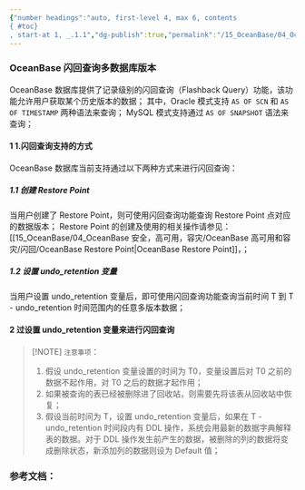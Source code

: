 ```yaml
---
{"number headings":"auto, first-level 4, max 6, contents
{ #toc}
, start-at 1, _.1.1","dg-publish":true,"permalink":"/15_OceanBase/04_OceanBase 安全，高可用，容灾/OceanBase 高可用和容灾/闪回/OceanBase  闪回查询多数据库版本/","dgPassFrontmatter":true}
---
```



### OceanBase 闪回查询多数据库版本

OceanBase 数据库提供了记录级别的闪回查询（Flashback Query）功能，该功能允许用户获取某个历史版本的数据；
其中，Oracle 模式支持 `AS OF SCN` 和 `AS OF TIMESTAMP` 两种语法来查询；
MySQL 模式支持通过 `AS OF SNAPSHOT` 语法来查询；

#### 1 1.闪回查询支持的方式  
OceanBase 数据库当前支持通过以下两种方式来进行闪回查询：

##### 1.1 创建 Restore Point  
当用户创建了 Restore Point，则可使用闪回查询功能查询 Restore Point 点对应的数据版本；
Restore Point 的创建及使用的相关操作请参见： [[15_OceanBase/04_OceanBase 安全，高可用，容灾/OceanBase 高可用和容灾/闪回/OceanBase Restore Point\|OceanBase Restore Point]]，；

##### 1.2 设置 undo_retention 变量
当用户设置 undo_retention 变量后，即可使用闪回查询功能查询当前时间 T 到 T - undo_retention 时间范围内的任意多版本数据；

#### 2 过设置 undo_retention 变量来进行闪回查询  

> [!NOTE] `注意事项`：
> 1. 假设 undo_retention 变量设置的时间为 T0，变量设置后对 T0 之前的数据不起作用，对 T0 之后的数据才起作用；
> 2. 如果被查询的表已经被删除进了回收站，则需要先将该表从回收站中恢复；
> 3. 假设当前时间为 T，设置 undo_retention 变量后，如果在 T - undo_retention 时间段内有 DDL 操作，系统会用最新的数据字典解释表的数据。对于 DDL 操作发生前产生的数据，被删除的列的数据将变成删除状态，新添加列的数据则设为 Default 值；



### 参考文档：

